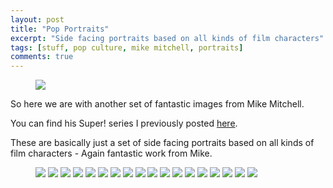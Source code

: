 ```yaml
---
layout: post
title: "Pop Portraits"
excerpt: "Side facing portraits based on all kinds of film characters"
tags: [stuff, pop culture, mike mitchell, portraits]
comments: true
---
```

<figure>
	<img src="/images/posts/2015/portraits.jpg">
</figure>
So here we are with another set of fantastic images from Mike Mitchell. 

You can find his Super! series I previously posted [here](http://www.clintbird.com/super-post/).

These are basically just a set of side facing portraits based on all kinds of film characters - Again fantastic work from Mike.

<figure class="third">
	<img src="/images/posts/2015/portraits-ash.jpg">
	<img src="/images/posts/2015/portraits-oldboy.jpg">
	<img src="/images/posts/2015/portraits-lloyd.jpg">
	<img src="/images/posts/2015/portraits-bride.jpg">
	<img src="/images/posts/2015/portraits-bunny.jpg">
	<img src="/images/posts/2015/portraits-doc.jpg">
	<img src="/images/posts/2015/portraits-hi.jpg">
	<img src="/images/posts/2015/portraits-dorothy.jpg">
	<img src="/images/posts/2015/portraits-igor.jpg">
	<img src="/images/posts/2015/portraits-beetlejuice.jpg">
	<img src="/images/posts/2015/portraits-macready.jpg">
	<img src="/images/posts/2015/portraits-jimmie.jpg">
	<img src="/images/posts/2015/portraits-joker.jpg">
	<img src="/images/posts/2015/portraits-mrpink.jpg">
	<img src="/images/posts/2015/portraits-mugatu.jpg">
	<img src="/images/posts/2015/portraits-nada.jpg">
	<img src="/images/posts/2015/portraits-naviny.jpg">
	<img src="/images/posts/2015/portraits-thegood.jpg">
</figure>
